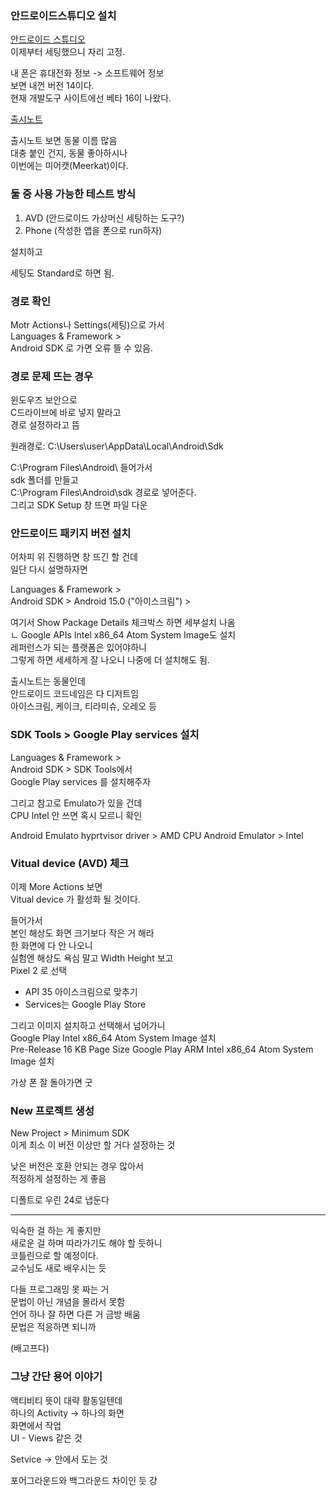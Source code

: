
### 안드로이드스튜디오 설치 
[안드로이드 스튜디오](https://developer.android.com/?hl=ko)  
이제부터 세팅했으니 자리 고정.  
  
내 폰은 휴대전화 정보 -> 소프트웨어 정보  
보면 내껀 버전 14이다.  
현재 개발도구 사이트에선 베타 16이 나왔다.  
  
[출시노트](https://developer.android.com/studio/releases?hl=ko)  
  
출시노트 보면 동물 이름 많음  
대충 붙인 건지, 동물 좋아하시나  
이번에는 미어캣(Meerkat)이다.  
  
### 둘 중 사용 가능한 테스트 방식 
1. AVD (안드로이드 가상머신 세팅하는 도구?)  
2. Phone (작성한 앱을 폰으로 run하자)  
  
설치하고  
  
세팅도 Standard로 하면 됨.  
  
### 경로 확인 
Motr Actions나 Settings(세팅)으로 가서  
Languages & Framework >  
Android SDK 로 가면 오류 뜰 수 있음.  
  
### 경로 문제 뜨는 경우 
윈도우즈 보안으로  
C드라이브에 바로 넣지 말라고  
경로 설정하라고 뜸  
  
원래경로: C:\Users\user\AppData\Local\Android\Sdk  
  
C:\Program Files\Android\ 들어가서  
sdk 폴더를 만들고  
C:\Program Files\Android\sdk 경로로 넣어준다.  
그리고 SDK Setup 창 뜨면 파일 다운  
  
### 안드로이드 패키지 버전 설치 

어차피 위 진행하면 창 뜨긴 할 건데  
일단 다시 설명하자면  
  
Languages & Framework >  
Android SDK > Android 15.0 ("아이스크림") >  
  
여기서 Show Package Details 체크박스 하면 세부설치 나옴  
ㄴ Google APIs Intel x86_64 Atom System Image도 설치  
레퍼런스가 되는 플랫폼은 있어야하니  
그렇게 하면 세세하게 잘 나오니 나중에 더 설치해도 됨.  
  
출시노트는 동물인데  
안드로이드 코드네임은 다 디저트임  
아이스크림, 케이크, 티라미슈, 오레오 등  
  
### SDK Tools > Google Play services 설치

Languages & Framework >  
Android SDK > SDK Tools에서  
Google Play services 를 설치해주자  
  
그리고 참고로 Emulato가 있을 건데  
CPU Intel 안 쓰면 혹시 모르니 확인  
  
Android Emulato hyprtvisor driver > AMD CPU 
Android Emulator > Intel 
  
### Vitual device (AVD) 체크 
이제 More Actions 보면  
Vitual device 가 활성화 될 것이다.  
  
들어가서  
본인 해상도 화면 크기보다 작은 거 해라  
한 화면에 다 안 나오니  
실험엔 해상도 욕심 말고 Width Height 보고  
Pixel 2 로 선택  
  
- API 35 아이스크림으로 맞추기  
- Services는 Google Play Store  
  
그리고 이미지 설치하고 선택해서 넘어가니  
Google Play Intel x86_64 Atom System Image 설치  
Pre-Release 16 KB Page Size Google Play ARM Intel x86_64 Atom System Image 설치  

가상 폰 잘 돌아가면 굿  

### New 프로젝트 생성 

New Project > Minimum SDK  
이게 최소 이 버전 이상만 할 거다 설정하는 것  
   
낮은 버전은 호환 안되는 경우 많아서  
적정하게 설정하는 게 좋음  
  
디폴트로 우린 24로 냅둔다 
  
***
  
익숙한 걸 하는 게 좋지만  
새로운 걸 하며 따라가기도 해야 할 듯하니  
코틀린으로 할 예정이다.  
교수님도 새로 배우시는 듯  
  
다들 프로그래밍 못 짜는 거  
문법이 아닌 개념을 몰라서 못함  
언어 하나 잘 하면 다른 거 금방 배움  
문법은 적응하면 되니까  

(배고프다)  

### 그냥 간단 용어 이야기 
액티비티 뜻이 대략 활동일텐데  
하나의 Activity -> 하나의 화면  
화면에서 작업  
UI - Views 같은 것  
  
Setvice -> 안에서 도는 것  
  
포어그라운드와 백그라운드 차이인 듯 걍  
  
